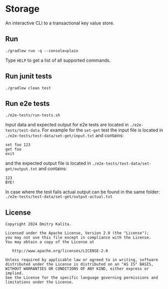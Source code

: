 # Storage

An interactive CLI to a transactional key value store.

## Run

```
./gradlew run -q --console=plain
```

Type `HELP` to get a list of all supported commands.

## Run junit tests

```
./gradlew clean test
```

## Run e2e tests

```
./e2e-tests/run-tests.sh
```

Input data and expected output for e2e tests are located in `./e2e-tests/test-data`.
For example for the `set-get` test the input file is located
in `./e2e-tests/test-data/set-get/input.txt` and contains:

```
set foo 123
get foo
exit
```

and the expected output file is located in `./e2e-tests/test-data/set-get/output.txt`
and contains:

```
123
BYE!
```

In case where the test fails actual output can be found in the same 
folder: `./e2e-tests/test-data/set-get/output-actual.txt`

## License

    Copyright 2024 Dmitry Kalita.

    Licensed under the Apache License, Version 2.0 (the "License");
    you may not use this file except in compliance with the License.
    You may obtain a copy of the License at

       http://www.apache.org/licenses/LICENSE-2.0

    Unless required by applicable law or agreed to in writing, software
    distributed under the License is distributed on an "AS IS" BASIS,
    WITHOUT WARRANTIES OR CONDITIONS OF ANY KIND, either express or implied.
    See the License for the specific language governing permissions and
    limitations under the License.
